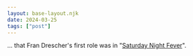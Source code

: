 ```yaml
---
layout: base-layout.njk
date: 2024-03-25
tags: ["post"]
---
```


... that Fran Drescher's first role was in "[Saturday Night Fever](https://www.imdb.com/title/tt0076666/characters/nm0000376)".
